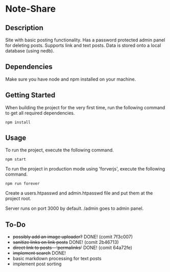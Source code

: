 # Note-Share
## Description
Site with basic posting functionality. Has a password protected admin panel for deleting posts. Supports link and text posts. Data is stored onto a local database (using nedb).

## Dependencies
Make sure you have node and npm installed on your machine.

## Getting Started
When building the project for the very first time, run the following command to get all required dependencies.

    npm install

## Usage
To run the project, execute the following command.

    npm start

To run the project in production mode using 'forverjs', execute the following command.

    npm run forever

Create a users.htpasswd and admin.htpasswd file and put them at the project root.

Server runs on port 3000 by default.
/admin goes to admin panel.

##  To-Do
* ~~possibly add an image uploader?~~ DONE! (comit 7f3c007)
* ~~sanitize links on link posts~~ DONE! (comit 2b46713)
* ~~direct link to posts - 'permalinks'~~ DONE! (comit 64a72fe)
* ~~implement search~~ DONE!
* basic markdown processing for text posts
* implement post sorting
